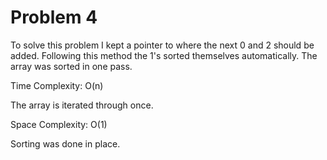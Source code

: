 # Problem 4

To solve this problem I kept a pointer to where the next 0 and 2 should be added. Following this method the 1's sorted themselves automatically. The array was sorted in one pass.

Time Complexity: O(n)

The array is iterated through once.

Space Complexity: O(1)

Sorting was done in place.